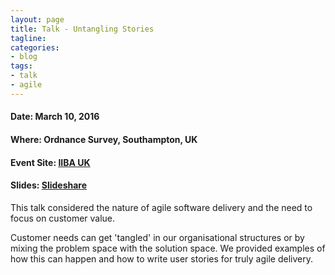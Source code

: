 ```yaml
---
layout: page
title: Talk - Untangling Stories
tagline:
categories:
- blog
tags:
- talk
- agile
---
```


<h4>Date: March 10, 2016</h4>

<h4>Where: Ordnance Survey, Southampton, UK</h4>

<h4>Event Site: <a href="https://www.iibauk.org/pastevents/198-southampton-untangling-stories-ux-no-thanks-it-just-costs-more-money-using-model-driven-analysis-mda">IIBA UK</a></h4>

<h4>Slides: <a href="http://www.slideshare.net/IIBA-UK/untangling-stories">Slideshare</a></h4>

This talk considered the nature of agile software delivery and the need to focus on customer value.

Customer needs can get 'tangled' in our organisational structures or by mixing the problem space with the solution space. We provided examples of how this can happen and how to write user stories for truly agile delivery.
